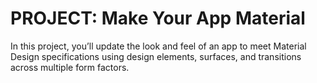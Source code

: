 # PROJECT: Make Your App Material
In this project, you’ll update the look and feel of an app to meet Material Design specifications using design elements, surfaces, and transitions across multiple form factors.
